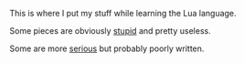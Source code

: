 This is where I put my stuff while learning the Lua language.

Some pieces are obviously [stupid](I-learn-Lua/tree/master/stupid/) and pretty useless.

Some are more [serious](I-learn-Lua/tree/master/serious) but probably poorly written.